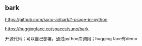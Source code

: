 ## bark

https://github.com/suno-ai/bark#-usage-in-python

https://huggingface.co/spaces/suno/bark

开源代码；可以自己部署，通过python库调用；hugging face有demo